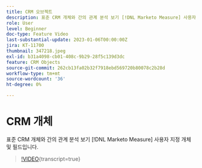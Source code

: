 ```yaml
---
title: CRM 오브젝트
description: 표준 CRM 개체와 간의 관계 분석 보기 [!DNL Marketo Measure] 사용자 지정 개체 및 필드입니다.
role: User
level: Beginner
doc-type: Feature Video
last-substantial-update: 2023-01-06T00:00:00Z
jira: KT-11700
thumbnail: 347218.jpeg
exl-id: b31a4098-cb01-408c-9b29-28f5c139d3dc
feature: CRM Objects
source-git-commit: 262cb13fa02b32f7918ebd569720b80078c2b28d
workflow-type: tm+mt
source-wordcount: '36'
ht-degree: 0%

---
```


# CRM 개체

표준 CRM 개체와 간의 관계 분석 보기 [!DNL Marketo Measure] 사용자 지정 개체 및 필드입니다.

>[!VIDEO](https://video.tv.adobe.com/v/347218/?learn=on){transcript=true}
